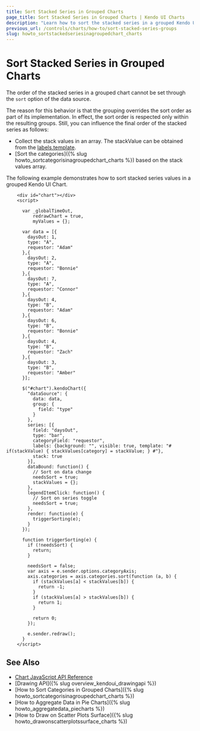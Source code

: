 ```yaml
---
title: Sort Stacked Series in Grouped Charts
page_title: Sort Stacked Series in Grouped Charts | Kendo UI Charts
description: "Learn how to sort the stacked series in a grouped Kendo UI Chart."
previous_url: /controls/charts/how-to/sort-stacked-series-groups
slug: howto_sortstackedseriesinagroupedchart_charts
---
```


# Sort Stacked Series in Grouped Charts

The order of the stacked series in a grouped chart cannot be set through the `sort` option of the data source.

The reason for this behavior is that the grouping overrides the sort order as part of its implementation. In effect, the sort order is respected only within the resulting groups. Still, you can influence the final order of the stacked series as follows:

* Collect the stack values in an array. The stackValue can be obtained from the [labels.template](/api/javascript/dataviz/ui/chart/configuration/series.labels.template).
* [Sort the categories]({% slug howto_sortcategorisinagroupedchart_charts %}) based on the stack values array.

The following example demonstrates how to sort stacked series values in a grouped Kendo UI Chart.

```dojo
    <div id="chart"></div>
    <script>

      var _globalTimeOut,
          redrawChart = true,
          myValues = {};

      var data = [{
        daysOut: 1,
        type: "A",
        requestor: "Adam"
      },{
        daysOut: 2,
        type: "A",
        requestor: "Bonnie"
      },{
        daysOut: 7,
        type: "A",
        requestor: "Connor"
      },{
        daysOut: 4,
        type: "B",
        requestor: "Adam"
      },{
        daysOut: 6,
        type: "B",
        requestor: "Bonnie"
      },{
        daysOut: 4,
        type: "B",
        requestor: "Zach"
      },{
        daysOut: 3,
        type: "B",
        requestor: "Amber"
      }];

      $("#chart").kendoChart({
        "dataSource": {
          data: data,
          group: {
            field: "type"
          }
        },
        series: [{
          field: "daysOut",
          type: "bar",
          categoryField: "requestor",
          labels: {background: "", visible: true, template: "# if(stackValue) { stackValues[category] = stackValue; } #"},
          stack: true
        }],
        dataBound: function() {
          // Sort on data change
          needsSort = true;
          stackValues = {};
        },
        legendItemClick: function() {
          // Sort on series toggle
          needsSort = true;
        },
        render: function(e) {
          triggerSorting(e);
        }
      });

      function triggerSorting(e) {
        if (!needsSort) {
          return;
        }

        needsSort = false;
        var axis = e.sender.options.categoryAxis;
        axis.categories = axis.categories.sort(function (a, b) {
          if (stackValues[a] < stackValues[b]) {
            return -1;
          }
          if (stackValues[a] > stackValues[b]) {
            return 1;
          }

          return 0;
        });

        e.sender.redraw();
      }
    </script>
```

## See Also

* [Chart JavaScript API Reference](/api/javascript/dataviz/ui/chart)
* [Drawing API]({% slug overview_kendoui_drawingapi %})
* [How to Sort Categories in Grouped Charts]({% slug howto_sortcategorisinagroupedchart_charts %})
* [How to Aggregate Data in Pie Charts]({% slug howto_aggregatedata_piecharts %})
* [How to Draw on Scatter Plots Surface]({% slug howto_drawonscatterplotssurface_charts %})
